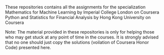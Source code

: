 These repositories contains all the assignments for the specialization
    Mathematics for Machine Learning by Imperial College London on Coursera
    Python and Statistics for Financial Analysis by Hong Kong University on Coursera

Note: The material provided in these repositories is only for helping those who may get stuck at any point of time in the courses. 
It is strongly advised that no one should just copy the solutions (voilation of Coursera Honor Code) presented here.
